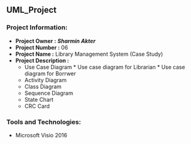 ## UML_Project
### Project Information: 
   * __Project Owner :__ *__Sharmin Akter__*
   * __Project Number :__ 06
   * __Project Name :__ Library Management System (Case Study)
   * __Project Description :__  
      * Use Case Diagram
            * Use case diagram for Librarian
            * Use case diagram for Borrwer
      * Activity Diagram
      * Class Diagram
      * Sequence Diagram
      * State Chart
      * CRC Card

### Tools and Technologies:  
   * Microsoft Visio 2016
